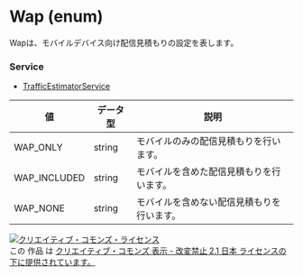 # Wap (enum)
Wapは、モバイルデバイス向け配信見積もりの設定を表します。
### Service
+ [TrafficEstimatorService](../services/TrafficEstimatorService.md)

| 値 | データ型 | 説明 | 
|---|---|---|
| WAP_ONLY| string| モバイルのみの配信見積もりを行います。 |
| WAP_INCLUDED| string| モバイルを含めた配信見積もりを行います。 |
| WAP_NONE| string| モバイルを含めない配信見積もりを行います。 |
<a rel="license" href="http://creativecommons.org/licenses/by-nd/2.1/jp/"><img alt="クリエイティブ・コモンズ・ライセンス" style="border-width:0" src="https://i.creativecommons.org/l/by-nd/2.1/jp/88x31.png" /></a><br />この 作品 は <a rel="license" href="http://creativecommons.org/licenses/by-nd/2.1/jp/">クリエイティブ・コモンズ 表示 - 改変禁止 2.1 日本 ライセンスの下に提供されています。</a>

